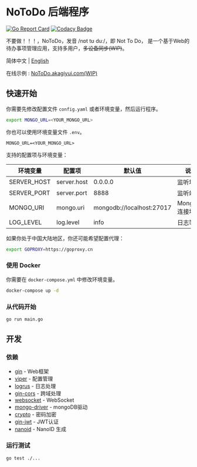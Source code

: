 # NoToDo 后端程序

[![Go Report Card](https://goreportcard.com/badge/github.com/NoToDoProject/NoToDo)](https://goreportcard.com/report/github.com/NoToDoProject/NoToDo)
[![Codacy Badge](https://app.codacy.com/project/badge/Grade/4912f94720f24de6b5924062f89160bf)](https://www.codacy.com/gh/NoToDoProject/NoToDo/dashboard?utm_source=github.com&amp;utm_medium=referral&amp;utm_content=NoToDoProject/NoToDo&amp;utm_campaign=Badge_Grade)

不要做！！！，NoToDo，发音 /nɒt tʊ duː/，即 Not To Do，
是一个基于Web的待办事项管理应用，支持多用户，~~多设备同步(WIP)~~。

简体中文 | [English](./README-EN.md)

在线示例 : [NoToDo.akagiyui.com(WIP)](https://notodo.akagiyui.com)

## 快速开始

你需要先修改配置文件 `config.yaml` 或者环境变量，然后运行程序。

```bash
export MONGO_URL=<YOUR_MONGO_URL>
```

你也可以使用环境变量文件 `.env`。

```dotenv
MONGO_URL=<YOUR_MONGO_URL>
```

支持的配置项与环境变量：

| 环境变量        | 配置项         | 默认值                       | 说明           |
|-------------|-------------|---------------------------|--------------|
| SERVER_HOST | server.host | 0.0.0.0                   | 监听地址         |
| SERVER_PORT | server.port | 8888                      | 监听端口         |
| MONGO_URI   | mongo.uri   | mongodb://localhost:27017 | MongoDB 连接地址 |
| LOG_LEVEL   | log.level   | info                      | 日志等级         |

如果你处于中国大陆地区，你还可能希望配置代理：

```bash
export GOPROXY=https://goproxy.cn
```

### 使用 Docker

你需要在 `docker-compose.yml` 中修改环境变量。

```bash
docker-compose up -d
```

### 从代码开始

```bash
go run main.go
```

## 开发

### 依赖

-   [gin](https://github.com/gin-gonic/gin) - Web框架
-   [viper](https://github.com/spf13/viper) - 配置管理
-   [logrus](https://github.com/sirupsen/logrus) - 日志处理
-   [gin-cors](https://github.com/gin-contrib/cors) - 跨域处理
-   [websocket](https://github.com/gorilla/websocket) - WebSocket
-   [mongo-driver](https://pkg.go.dev/go.mongodb.org/mongo-driver/mongo) - mongoDB驱动
-   [crypto](https://pkg.go.dev/golang.org/x/crypto) - 密码加密
-   [gin-jwt](https://github.com/appleboy/gin-jwt) - JWT认证
-   [nanoid](https://github.com/jaevor/go-nanoid) - NanoID 生成

### 运行测试

```bash
go test ./...
```
